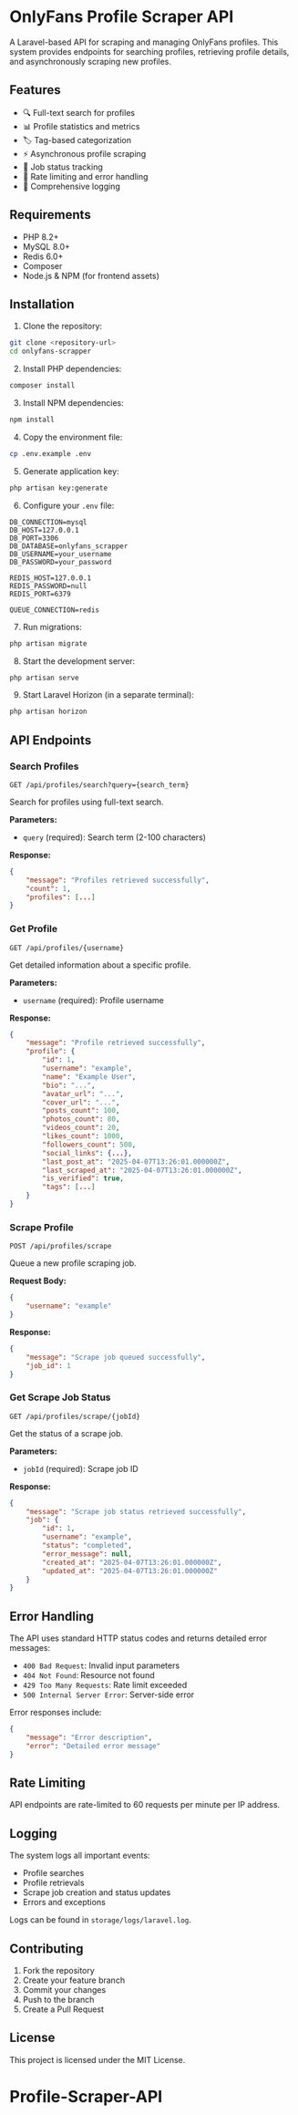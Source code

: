 # OnlyFans Profile Scraper API

A Laravel-based API for scraping and managing OnlyFans profiles. This system provides endpoints for searching profiles, retrieving profile details, and asynchronously scraping new profiles.

## Features

- 🔍 Full-text search for profiles
- 📊 Profile statistics and metrics
- 🏷️ Tag-based categorization
- ⚡ Asynchronous profile scraping
- 🔄 Job status tracking
- 🚀 Rate limiting and error handling
- 📝 Comprehensive logging

## Requirements

- PHP 8.2+
- MySQL 8.0+
- Redis 6.0+
- Composer
- Node.js & NPM (for frontend assets)

## Installation

1. Clone the repository:
```bash
git clone <repository-url>
cd onlyfans-scrapper
```

2. Install PHP dependencies:
```bash
composer install
```

3. Install NPM dependencies:
```bash
npm install
```

4. Copy the environment file:
```bash
cp .env.example .env
```

5. Generate application key:
```bash
php artisan key:generate
```

6. Configure your `.env` file:
```env
DB_CONNECTION=mysql
DB_HOST=127.0.0.1
DB_PORT=3306
DB_DATABASE=onlyfans_scrapper
DB_USERNAME=your_username
DB_PASSWORD=your_password

REDIS_HOST=127.0.0.1
REDIS_PASSWORD=null
REDIS_PORT=6379

QUEUE_CONNECTION=redis
```

7. Run migrations:
```bash
php artisan migrate
```

8. Start the development server:
```bash
php artisan serve
```

9. Start Laravel Horizon (in a separate terminal):
```bash
php artisan horizon
```

## API Endpoints

### Search Profiles
```
GET /api/profiles/search?query={search_term}
```
Search for profiles using full-text search.

**Parameters:**
- `query` (required): Search term (2-100 characters)

**Response:**
```json
{
    "message": "Profiles retrieved successfully",
    "count": 1,
    "profiles": [...]
}
```

### Get Profile
```
GET /api/profiles/{username}
```
Get detailed information about a specific profile.

**Parameters:**
- `username` (required): Profile username

**Response:**
```json
{
    "message": "Profile retrieved successfully",
    "profile": {
        "id": 1,
        "username": "example",
        "name": "Example User",
        "bio": "...",
        "avatar_url": "...",
        "cover_url": "...",
        "posts_count": 100,
        "photos_count": 80,
        "videos_count": 20,
        "likes_count": 1000,
        "followers_count": 500,
        "social_links": {...},
        "last_post_at": "2025-04-07T13:26:01.000000Z",
        "last_scraped_at": "2025-04-07T13:26:01.000000Z",
        "is_verified": true,
        "tags": [...]
    }
}
```

### Scrape Profile
```
POST /api/profiles/scrape
```
Queue a new profile scraping job.

**Request Body:**
```json
{
    "username": "example"
}
```

**Response:**
```json
{
    "message": "Scrape job queued successfully",
    "job_id": 1
}
```

### Get Scrape Job Status
```
GET /api/profiles/scrape/{jobId}
```
Get the status of a scrape job.

**Parameters:**
- `jobId` (required): Scrape job ID

**Response:**
```json
{
    "message": "Scrape job status retrieved successfully",
    "job": {
        "id": 1,
        "username": "example",
        "status": "completed",
        "error_message": null,
        "created_at": "2025-04-07T13:26:01.000000Z",
        "updated_at": "2025-04-07T13:26:01.000000Z"
    }
}
```

## Error Handling

The API uses standard HTTP status codes and returns detailed error messages:

- `400 Bad Request`: Invalid input parameters
- `404 Not Found`: Resource not found
- `429 Too Many Requests`: Rate limit exceeded
- `500 Internal Server Error`: Server-side error

Error responses include:
```json
{
    "message": "Error description",
    "error": "Detailed error message"
}
```

## Rate Limiting

API endpoints are rate-limited to 60 requests per minute per IP address.

## Logging

The system logs all important events:
- Profile searches
- Profile retrievals
- Scrape job creation and status updates
- Errors and exceptions

Logs can be found in `storage/logs/laravel.log`.

## Contributing

1. Fork the repository
2. Create your feature branch
3. Commit your changes
4. Push to the branch
5. Create a Pull Request

## License

This project is licensed under the MIT License.
# Profile-Scraper-API
